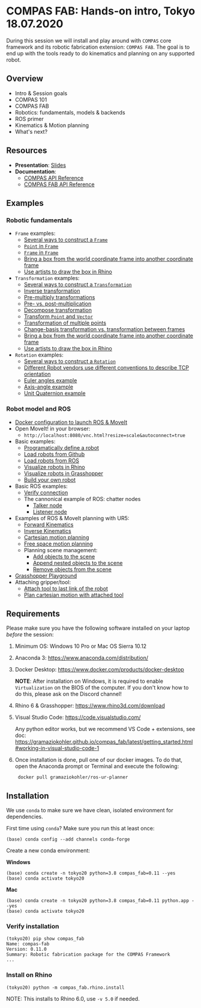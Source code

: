 # COMPAS FAB: Hands-on intro, Tokyo 18.07.2020

During this session we will install and play around with `COMPAS` core framework and its robotic fabrication extension: `COMPAS FAB`. The goal is to end up with the tools ready to do kinematics and planning on any supported robot.

## Overview

* Intro & Session goals
* COMPAS 101
* COMPAS FAB
* Robotics: fundamentals, models & backends
* ROS primer
* Kinematics & Motion planning
* What's next?

## Resources

* **Presentation**: [Slides](https://docs.google.com/presentation/d/1MwbF9ibyxKD2Nxk989vYtSyW_or0pXSVWBnFI-EQtdM/edit?usp=sharing)
* **Documentation**:
  * [COMPAS API Reference](https://compas-dev.github.io/main/api.html)
  * [COMPAS FAB API Reference](https://gramaziokohler.github.io/compas_fab/latest/reference.html)

## Examples

### Robotic fundamentals

* `Frame` examples:
  * [Several ways to construct a `Frame`](examples/001_several_ways_to_construct_frame.py)
  * [`Point` in `Frame`](examples/002_point_in_frame.py)
  * [`Frame` in `Frame`](examples/003_frame_in_frame.py)
  * [Bring a box from the world coordinate frame into another coordinate frame](examples/004_box_from_the_world_to_local.py)
  * [Use artists to draw the box in Rhino](examples/005_box_from_the_world_to_local_rhino.py)
* `Transformation` examples:
  * [Several ways to construct a `Transformation`](examples/006_examples_transformation.py)
  * [Inverse transformation](examples/007_inverse_transformation.py)
  * [Pre-multiply transformations](examples/008_premultiply_transformations.py)
  * [Pre- vs. post-multiplication](examples/009_pre_vs_post_multiplication.py)
  * [Decompose transformation](examples/010_decompose_transformation.py)
  * [Transform `Point` and `Vector`](examples/011_transform_point_and_vector.py)
  * [Transformation of multiple points](examples/012_transform_multiple.py)
  * [Change-basis transformation vs. transformation between frames](examples/013_change_basis_vs_between_frames.py)
  * [Bring a box from the world coordinate frame into another coordinate frame](examples/014_box_from_the_world_to_local.py)
  * [Use artists to draw the box in Rhino](examples/015_box_from_the_world_to_local_rhino.py)
* `Rotation` examples:
  * [Several ways to construct a `Rotation`](examples/016_several_ways_to_construct_rotation.py)
  * [Different Robot vendors use different conventions to describe TCP orientation](examples/017_robot_tcp_orientations.py)
  * [Euler angles example](examples/018_euler_angles.py)
  * [Axis-angle example](examples/019_axis_angle.py)
  * [Unit Quaternion example](examples/020_quaternion.py)

### Robot model and ROS

* [Docker configuration to launch ROS & MoveIt](docker/)
* Open MoveIt! in your browser:
  * `http://localhost:8080/vnc.html?resize=scale&autoconnect=true`
* Basic examples:
  * [Programatically define a robot](examples/021_define_model.py)
  * [Load robots from Github](examples/022_robot_from_github.py)
  * [Load robots from ROS](examples/023_robot_from_ros.py)
  * [Visualize robots in Rhino](examples/024_robot_artist_rhino.py)
  * [Visualize robots in Grasshopper](examples/025_robot_artist_grasshopper.ghx)
  * [Build your own robot](examples/026_build_your_own_robot.py)
* Basic ROS examples:
  * [Verify connection](examples/027_check_connection.py)
  * The cannonical example of ROS: chatter nodes
    * [Talker node](examples/028_ros_hello_world_talker.py)
    * [Listener node](examples/029_ros_hello_world_listener.py)
* Examples of ROS & MoveIt planning with UR5:
  * [Forward Kinematics](examples/030_forward_kinematics_ros_loader.py)
  * [Inverse Kinematics](examples/031_inverse_kinematics_ros_loader.py)
  * [Cartesian motion planning](examples/032_plan_cartesian_motion_ros_loader.py)
  * [Free space motion planning](examples/033_plan_motion_ros_loader.py)
  * Planning scene management:
    * [Add objects to the scene](examples/034_add_collision_mesh.py)
    * [Append nested objects to the scene](examples/035_append_collision_meshes.py)
    * [Remove objects from the scene](examples/036_remove_collision_mesh.py)
* [Grasshopper Playground](examples/038_robot_playground_ur5.ghx)
* Attaching gripper/tool:
  * [Attach tool to last link of the robot](examples/041_attach_tool.py)
  * [Plan cartesian motion with attached tool](examples/042_plan_cartesian_motion_with_attached_tool.py)

## Requirements

Please make sure you have the following software installed on your laptop *before* the session:

1. Minimum OS: Windows 10 Pro or Mac OS Sierra 10.12
2. Anaconda 3: https://www.anaconda.com/distribution/
3. Docker Desktop: https://www.docker.com/products/docker-desktop

    **NOTE**: After installation on Windows, it is required to enable `Virtualization` on the BIOS of the computer. If you don't know how to do this, please ask on the Discord channel!

4. Rhino 6 & Grasshopper: https://www.rhino3d.com/download
5. Visual Studio Code: https://code.visualstudio.com/

    Any python editor works, but we recommend VS Code + extensions, see doc: https://gramaziokohler.github.io/compas_fab/latest/getting_started.html#working-in-visual-studio-code-1

6. Once installation is done, pull one of our docker images. To do that, open the Anaconda prompt or Terminal and execute the following:

        docker pull gramaziokohler/ros-ur-planner

## Installation

We use `conda` to make sure we have clean, isolated environment for dependencies.

First time using `conda`? Make sure you run this at least once:

    (base) conda config --add channels conda-forge

Create a new conda environment:

**Windows**

    (base) conda create -n tokyo20 python=3.8 compas_fab=0.11 --yes
    (base) conda activate tokyo20

**Mac**

    (base) conda create -n tokyo20 python=3.8 compas_fab=0.11 python.app --yes
    (base) conda activate tokyo20

### Verify installation

    (tokyo20) pip show compas_fab
    Name: compas-fab
    Version: 0.11.0
    Summary: Robotic fabrication package for the COMPAS Framework
    ...

### Install on Rhino

    (tokyo20) python -m compas_fab.rhino.install

NOTE: This installs to Rhino 6.0, use `-v 5.0` if needed.
